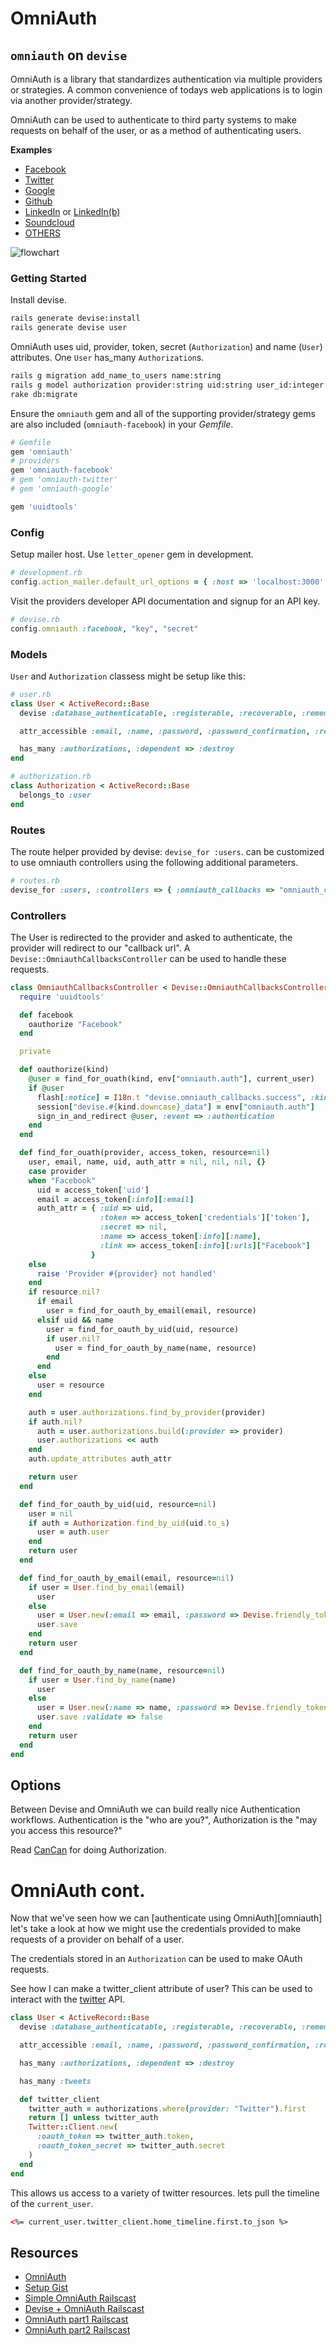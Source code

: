 # OmniAuth

## `omniauth` on `devise`

OmniAuth is a library that standardizes authentication via multiple providers or strategies. A common convenience of todays web applications is to login via another provider/strategy.

OmniAuth can be used to authenticate to third party systems to make requests on behalf of the user, or as a method of authenticating users.

**Examples**
* [Facebook][facebook-provider]
* [Twitter][twitter-provider]
* [Google][google-provider]
* [Github][github-provider]
* [LinkedIn][linkedin-provider] or [LinkedIn(b)][linkedin-provider2]
* [Soundcloud][soundcloud-provider]
* [OTHERS][provider-list]

![flowchart](omni_auth_internal.png)

### Getting Started


Install devise.
```sh
rails generate devise:install
rails generate devise user
```

OmniAuth uses uid, provider, token, secret (`Authorization`) and name (`User`) attributes. One `User` has_many `Authorization`s.
```sh
rails g migration add_name_to_users name:string
rails g model authorization provider:string uid:string user_id:integer token:string secret:string name:string link:string
rake db:migrate
```

Ensure the `omniauth` gem and all of the supporting provider/strategy gems are also included (`omniauth-facebook`) in your *Gemfile*.
```ruby
# Gemfile
gem 'omniauth'
# providers
gem 'omniauth-facebook'
# gem 'omniauth-twitter'
# gem 'omniauth-google'

gem 'uuidtools'
```

### Config
Setup mailer host. Use `letter_opener` gem in development.
```ruby
# development.rb
config.action_mailer.default_url_options = { :host => 'localhost:3000' }
```

Visit the providers developer API documentation and signup for an API key.
```ruby
# devise.rb
config.omniauth :facebook, "key", "secret"
```

### Models
`User` and `Authorization` classess might be setup like this:
```ruby
# user.rb
class User < ActiveRecord::Base
  devise :database_authenticatable, :registerable, :recoverable, :rememberable, :trackable, :validatable, :confirmable, :omniauthable

  attr_accessible :email, :name, :password, :password_confirmation, :remember_me

  has_many :authorizations, :dependent => :destroy
end
```

```ruby
# authorization.rb
class Authorization < ActiveRecord::Base
  belongs_to :user
end
```

### Routes
The route helper provided by devise: `devise_for :users`. can be customized to use omniauth controllers using the following additional parameters.

```ruby
# routes.rb
devise_for :users, :controllers => { :omniauth_callbacks => "omniauth_callbacks" }
```

### Controllers
The User is redirected to the provider and asked to authenticate, the provider will redirect to our "callback url". A `Devise::OmniauthCallbacksController` can be used to handle these requests.

```ruby
class OmniauthCallbacksController < Devise::OmniauthCallbacksController
  require 'uuidtools'

  def facebook
    oauthorize "Facebook"
  end

  private

  def oauthorize(kind)
    @user = find_for_ouath(kind, env["omniauth.auth"], current_user)
    if @user
      flash[:notice] = I18n.t "devise.omniauth_callbacks.success", :kind => kind
      session["devise.#{kind.downcase}_data"] = env["omniauth.auth"]
      sign_in_and_redirect @user, :event => :authentication
    end    
  end

  def find_for_ouath(provider, access_token, resource=nil)
    user, email, name, uid, auth_attr = nil, nil, nil, {}
    case provider
    when "Facebook"
      uid = access_token['uid']
      email = access_token[:info][:email]
      auth_attr = { :uid => uid,
                    :token => access_token['credentials']['token'],
                    :secret => nil,
                    :name => access_token[:info][:name],
                    :link => access_token[:info][:urls]["Facebook"]
                  }
    else
      raise 'Provider #{provider} not handled'
    end
    if resource.nil?
      if email
        user = find_for_oauth_by_email(email, resource)
      elsif uid && name
        user = find_for_oauth_by_uid(uid, resource)
        if user.nil?
          user = find_for_oauth_by_name(name, resource)
        end
      end
    else
      user = resource
    end

    auth = user.authorizations.find_by_provider(provider)
    if auth.nil?
      auth = user.authorizations.build(:provider => provider)
      user.authorizations << auth
    end
    auth.update_attributes auth_attr

    return user
  end

  def find_for_oauth_by_uid(uid, resource=nil)
    user = nil
    if auth = Authorization.find_by_uid(uid.to_s)
      user = auth.user
    end
    return user
  end

  def find_for_oauth_by_email(email, resource=nil)
    if user = User.find_by_email(email)
      user
    else
      user = User.new(:email => email, :password => Devise.friendly_token[0,20])
      user.save
    end
    return user
  end

  def find_for_oauth_by_name(name, resource=nil)
    if user = User.find_by_name(name)
      user
    else
      user = User.new(:name => name, :password => Devise.friendly_token[0,20], :email => "#{UUIDTools::UUID.random_create}@host")
      user.save :validate => false
    end
    return user
  end
end
```

## Options
Between Devise and OmniAuth we can build really nice Authentication workflows. Authentication is the "who are you?", Authorization is the "may you access this resource?"

Read [CanCan][cancan] for doing Authorization.

[cancan]: ./cancan.md

# OmniAuth cont.

Now that we've seen how we can [authenticate using OmniAuth][omniauth] let's take a look at how we might use the credentials provided to make requests of a provider on behalf of a user.

The credentials stored in an `Authorization` can be used to make OAuth requests.

See how I can make a twitter_client attribute of user? This can be used to interact with the [twitter][twitter-client] API.

```ruby
class User < ActiveRecord::Base
  devise :database_authenticatable, :registerable, :recoverable, :rememberable, :trackable, :validatable, :confirmable, :omniauthable

  attr_accessible :email, :name, :password, :password_confirmation, :remember_me

  has_many :authorizations, :dependent => :destroy

  has_many :tweets

  def twitter_client
    twitter_auth = authorizations.where(provider: "Twitter").first
    return [] unless twitter_auth
    Twitter::Client.new(
      :oauth_token => twitter_auth.token,
      :oauth_token_secret => twitter_auth.secret
    )
  end
end
```

This allows us access to a variety of twitter resources. lets pull the timeline of the `current_user`.
```html
<%= current_user.twitter_client.home_timeline.first.to_json %>
```




## Resources
* [OmniAuth][omniauth.org]
* [Setup Gist][setup-gist]
* [Simple OmniAuth Railscast][omniauth-simple-railscast]
* [Devise + OmniAuth Railscast][omniauth-devise-railscast]
* [OmniAuth part1 Railscast][omniauth-part1-railscast]
* [OmniAuth part2 Railscast][omniauth-part2-railscast]

[omniauth.org]: http://www.omniauth.org/
[setup-gist]: https://gist.github.com/schleg/993566
[omniauth-simple-railscast]: http://railscasts.com/episodes/241-simple-omniauth-revised
[omniauth-devise-railscast]: http://railscasts.com/episodes/235-devise-and-omniauth-revised
[omniauth-part1-railscast]: http://railscasts.com/episodes/235-omniauth-part-1
[omniauth-part2-railscast]: http://railscasts.com/episodes/236-omniauth-part-2
[facebook-provider]: https://github.com/mkdynamic/omniauth-facebook
[twitter-provider]: https://github.com/arunagw/omniauth-twitter
[linkedin-provider]: https://github.com/skorks/omniauth-linkedin
[linkedin-provider2]: https://github.com/decioferreira/omniauth-linkedin-oauth2
[soundcloud-provider]: https://github.com/soundcloud/omniauth-soundcloud
[google-provider]: https://github.com/zquestz/omniauth-google-oauth2
[github-provider]: https://github.com/intridea/omniauth-github
[provider-list]: https://github.com/intridea/omniauth/wiki/List-of-Strategies
[twitter-client]: https://github.com/sferik/twitter

